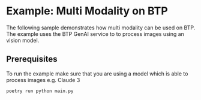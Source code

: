 # Example: Multi Modality on BTP

The following sample demonstrates how multi modality can be used on BTP. The example uses the BTP GenAI service to to process images using an vision model.

## Prerequisites

To run the example make sure that you are using a model which is able to process images e.g. Claude 3

```python
poetry run python main.py
```
